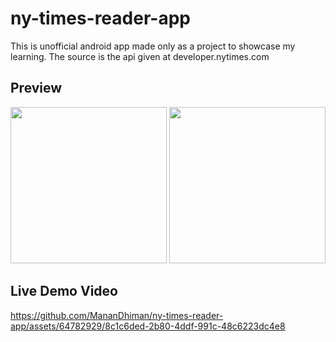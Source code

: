 # ny-times-reader-app
This is unofficial android app made only as a project to showcase my learning. The source is the api given at developer.nytimes.com

## Preview
<p float="left">
<img src="https://github.com/MananDhiman/ny-times-reader-app/assets/64782929/16d905de-aa5b-45d8-b297-a7438c7d8fa0" width="250">
<img src="https://github.com/MananDhiman/ny-times-reader-app/assets/64782929/ae675d18-05fc-4cdf-b216-43493b7cc043" width="250">
</p>

## Live Demo Video
https://github.com/MananDhiman/ny-times-reader-app/assets/64782929/8c1c6ded-2b80-4ddf-991c-48c6223dc4e8

